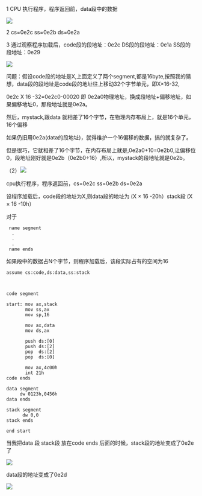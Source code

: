 1  CPU 执行程序，程序返回前，data段中的数据

![](C:\Users\admin\AppData\Roaming\marktext\images\2025-06-26-09-25-54-image.png)

2  cs=0e2c    ss=0e2b    ds=0e2a

3  通过观察程序加载后，code段的段地址：0e2c    DS段的段地址：0e1a    SS段的段地址：0e29

![](C:\Users\admin\AppData\Roaming\marktext\images\2025-06-26-09-32-48-image.png)

问题：假设code段的地址是X,上面定义了两个segment,都是16byte,按照我的猜想，data段的段地址是code段的地址往上移动32个字节单元，即X×16-32, 

0e2c X 16 -32=0e2c0-00020    即 0e2a0物理地址，换成段地址+偏移地址，如果偏移地址0，那段地址就是0e2a。

然后，mystack,跟data 就相差了16个字节，在物理内存布局上，就是16个单元，16个偏移

如果仍旧用0e2a(data的段地址)，就得维护一个16偏移的数据，搞的就复杂了。

但是很巧，它就相差了16个字节，在内存布局上就是,0e2a0+10=0e2b0,让偏移位0，段地址刚好就是0e2b（0e2b0÷16）,所以，mystack的段地址就是0e2b。



（2）![](C:\Users\admin\AppData\Roaming\marktext\images\2025-06-26-11-35-10-image.png)

cpu执行程序，程序返回前，cs=0e2c    ss=0e2b    ds=0e2a

设程序加载后，code段的地址为X,则data段的地址为 (X × 16 -20h）stack段  (X × 16 -10h）

对于

     name segment
      .
      .
      .
     name ends

如果段中的数据占N个字节，则程序加载后，该段实际占有的空间为16



    assume cs:code,ds:data,ss:stack
    
    
    
    code segment
    
    start: mov ax,stack
           mov ss,ax
    	   mov sp,16
    	   
    	   mov ax,data
    	   mov ds,ax
    	   
    	   push ds:[0]
    	   push ds:[2]
    	   pop  ds:[2]
    	   pop  ds:[0]
    	   
    	   mov ax,4c00h
    	   int 21h
    code ends
    
    data segment
         dw 0123h,0456h
    data ends
    
    stack segment
          dw 0,0
    stack ends
    
    end start
    	   

当我把data 段 stack段 放在code ends 后面的时候，stack段的地址变成了0e2e了

![](C:\Users\admin\AppData\Roaming\marktext\images\2025-06-26-11-52-44-image.png)

data段的地址变成了0e2d

![](C:\Users\admin\AppData\Roaming\marktext\images\2025-06-26-11-54-24-image.png)
